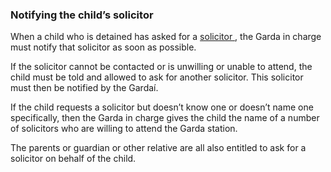 ###  Notifying the child’s solicitor

When a child who is detained has asked for a [ solicitor
](https://www.citizensinformation.ie/en/justice/courtroom/solicitors/) , the
Garda in charge must notify that solicitor as soon as possible.

If the solicitor cannot be contacted or is unwilling or unable to attend, the
child must be told and allowed to ask for another solicitor. This solicitor
must then be notified by the Gardaí.

If the child requests a solicitor but doesn’t know one or doesn’t name one
specifically, then the Garda in charge gives the child the name of a number of
solicitors who are willing to attend the Garda station.

The parents or guardian or other relative are all also entitled to ask for a
solicitor on behalf of the child.
